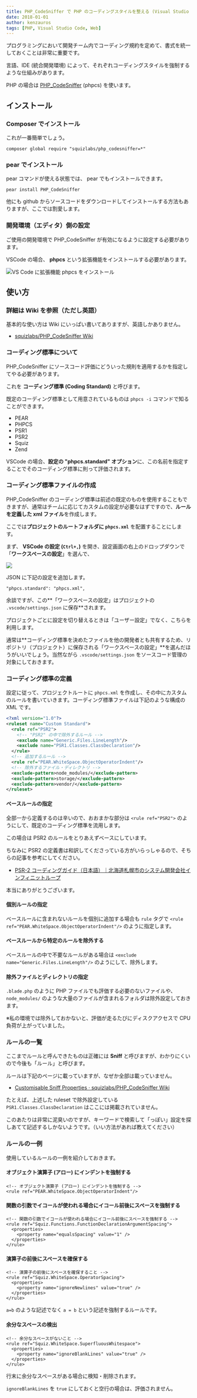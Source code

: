 ```yaml
---
title: PHP_CodeSniffer で PHP のコーディングスタイルを整える (Visual Studio Code)
date: 2018-01-01
author: kenzauros
tags: [PHP, Visual Studio Code, Web]
---
```


プログラミングにおいて開発チーム内でコーディング規約を定めて、書式を統一しておくことは非常に重要です。

言語、IDE (統合開発環境) によって、それぞれコーディングスタイルを強制するような仕組みがあります。

PHP の場合は [PHP_CodeSniffer](https://github.com/squizlabs/PHP_CodeSniffer) (phpcs) を使います。

## インストール

### Composer でインストール

これが一番簡単でしょう。

```
composer global require "squizlabs/php_codesniffer=*"
```

### pear でインストール

pear コマンドが使える状態では、 pear でもインストールできます。

```
pear install PHP_CodeSniffer
```

他にも github からソースコードをダウンロードしてインストールする方法もありますが、ここでは割愛します。

### 開発環境（エディタ）側の設定

ご使用の開発環境で PHP_CodeSniffer が有効になるように設定する必要があります。

VSCode の場合、 **phpcs** という拡張機能をインストールする必要があります。

![VS Code に拡張機能 phpcs をインストール](images/php-codesniffer-with-vscode-1.png)

## 使い方

### 詳細は Wiki を参照（ただし英語）

基本的な使い方は Wiki にいっぱい書いてありますが、英語しかありません。

- [squizlabs/PHP_CodeSniffer Wiki](https://github.com/squizlabs/PHP_CodeSniffer/wiki)

### コーディング標準について

PHP_CodeSniffer にソースコード評価にどういった規則を適用するかを指定してやる必要があります。

これを **コーディング標準 (Coding Standard)** と呼びます。

既定のコーディング標準として用意されているものは `phpcs -i` コマンドで知ることができます。

- PEAR
- PHPCS
- PSR1
- PSR2
- Squiz
- Zend

VSCode の場合、**設定の "phpcs.standard" オプション**に、この名前を指定することでそのコーディング標準に則って評価されます。

### コーディング標準ファイルの作成

PHP_CodeSniffer のコーディング標準は前述の既定のものを使用することもできますが、通常はチームに応じてカスタムの設定が必要なはずですので、**ルールを定義した xml ファイル**を作成します。

ここでは**プロジェクトのルートフォルダに `phpcs.xml`** を配置することにします。

まず、 **VSCode の設定 (`Ctrl+,`)** を開き、設定画面の右上のドロップダウンで「**ワークスペースの設定**」を選んで、 

![](images/php-codesniffer-with-vscode-2.png)

JSON に下記の設定を追加します。

```
"phpcs.standard": "phpcs.xml",
```

余談ですが、この**「ワークスペースの設定」はプロジェクトの `.vscode/settings.json` に保存**されます。

プロジェクトごとに設定を切り替えるときは「ユーザー設定」でなく、こちらを利用します。

通常は**コーディング標準を決めたファイルを他の開発者とも共有するため、リポジトリ（プロジェクト）に保存される「ワークスペースの設定」**を選んだほうがいいでしょう。当然ながら `.vscode/settings.json` をソースコード管理の対象にしておきます。

### コーディング標準の定義

設定に従って、プロジェクトルートに `phpcs.xml` を作成し、その中にカスタムのルールを書いていきます。コーディング標準ファイルは下記のような構成の XML です。

```xml
<?xml version="1.0"?>
<ruleset name="Custom Standard">
  <rule ref="PSR2">
    <!-- "PSR2" の中で除外するルール -->
    <exclude name="Generic.Files.LineLength"/>
    <exclude name="PSR1.Classes.ClassDeclaration"/>
  </rule>
  <!-- 追加するルール -->
  <rule ref="PEAR.WhiteSpace.ObjectOperatorIndent"/>
  <!-- 除外するファイル・ディレクトリ -->
  <exclude-pattern>node_modules/</exclude-pattern>
  <exclude-pattern>storage/</exclude-pattern>
  <exclude-pattern>vendor/</exclude-pattern>
</ruleset>
```

#### ベースルールの指定

全部一から定義するのは辛いので、おおまかな部分は `<rule ref="PSR2">` のようにして、既定のコーディング標準を流用します。

この場合は PSR2 のルールをとりあえずベースにしています。

ちなみに PSR2 の定義書は和訳してくださっている方がいらっしゃるので、そちらの記事を参考にしてください。

- [PSR-2 コーディングガイド（日本語）｜北海道札幌市のシステム開発会社インフィニットループ](http://www.infiniteloop.co.jp/docs/psr/psr-2-coding-style-guide.html)

本当にありがとうございます。

#### 個別ルールの指定

ベースルールに含まれないルールを個別に追加する場合も `rule` タグで `<rule ref="PEAR.WhiteSpace.ObjectOperatorIndent"/>` のように指定します。

#### ベースルールから特定のルールを除外する

ベースルールの中で不要なルールがある場合は `<exclude name="Generic.Files.LineLength"/>` のようにして、除外します。

#### 除外ファイルとディレクトリの指定

`.blade.php` のように PHP ファイルでも評価する必要のないファイルや、 `node_modules/` のような大量のファイルが含まれるフォルダは除外設定しておきます。

※私の環境では除外しておかないと、評価が走るたびにディスクアクセスで CPU 負荷が上がっていました。

### ルールの一覧

ここまでルールと呼んできたものは正確には **Sniff** と呼びますが、わかりにくいので今後も「ルール」と呼びます。

ルールは下記のページに載っていますが、なぜか全部は載っていません。

- [Customisable Sniff Properties · squizlabs/PHP_CodeSniffer Wiki](https://github.com/squizlabs/PHP_CodeSniffer/wiki/Customisable-Sniff-Properties)

たとえば、上述した ruleset で除外設定している `PSR1.Classes.ClassDeclaration` はここには掲載されていません。

このあたりは非常に泥臭いのですが、キーワードで検索して「っぽい」設定を探しあてて記述するしかないようです。（いい方法があれば教えてください）

### ルールの一例

使用しているルールの一例を紹介しておきます。

#### オブジェクト演算子 (アロー) にインデントを強制する
```
<!-- オブジェクト演算子 (アロー) にインデントを強制する -->
<rule ref="PEAR.WhiteSpace.ObjectOperatorIndent"/>
```

#### 関数の引数でイコールが使われる場合にイコール前後にスペースを強制する

```
<!-- 関数の引数でイコールが使われる場合にイコール前後にスペースを強制する -->
<rule ref="Squiz.Functions.FunctionDeclarationArgumentSpacing">
  <properties>
    <property name="equalsSpacing" value="1" />
  </properties>
</rule>
```

#### 演算子の前後にスペースを確保する

```
<!-- 演算子の前後にスペースを確保すること -->
<rule ref="Squiz.WhiteSpace.OperatorSpacing">
  <properties>
    <property name="ignoreNewlines" value="true" />
  </properties>
</rule>
```

`a=b` のような記述でなく `a = b` という記述を強制するルールです。

#### 余分なスペースの検出

```
<!-- 余分なスペースがないこと -->
<rule ref="Squiz.WhiteSpace.SuperfluousWhitespace">
  <properties>
    <property name="ignoreBlankLines" value="true" />
  </properties>
</rule>
```

行末に余分なスペースがある場合に検知・削除されます。

`ignoreBlankLines` を `true` にしておくと空行の場合は、評価されません。
